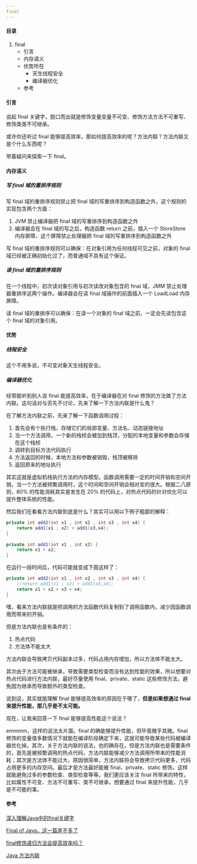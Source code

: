 ```yaml
---
final
---
```


#### 目录

1. final
   - 引言
   - 内存语义
   - 优势所在
     - 天生线程安全
     - 编译器优化
   - 参考

#### 引言

说起 final 关键字，脱口而出就是修饰变量变量不可变、修饰方法方法不可重写、修饰类类不可继承。

或许你还听过 final 能够提高效率，那如何提高效率的呢？方法内联？方法内联又是个什么东西呢？

带着疑问来探索一下 final。

#### 内存语义

##### 写 final 域的重排序规则

写 final 域的重排序规则禁止把 final 域的写重排序到构造函数之外，这个规则的实现包含两个方面：

1. JVM 禁止编译器把 final 域的写重排序到构造函数之外
2. 编译器会在 final 域的写之后，构造函数 return 之前，插入一个 StoreStore 内存屏障，这个屏障禁止处理器把 final 域的写重排序到构造函数之外

写 final 域的重排序规则可以确保：在对象引用为任何线程可见之前，对象的 final 域已经被正确初始化过了，而普通域不具有这个保证。

##### 读 final 域的重排序规则

在一个线程中，初次读对象引用与初次读改对象包含的 final 域，JMM 禁止处理器重排序这两个操作。编译器会在读 final 域操作的前面插入一个 LoadLoad 内存屏障。

读 final 域的重排序可以确保：在读一个对象的 final 域之前，一定会先读包含这个 final 域的对象引用。

#### 优势

##### 线程安全

这个不用多说，不可变对象天生线程安全。

##### 编译器优化

经常能听到别人说 final 能提高效率，在于编译器在对 final 修饰的方法做了方法内联。这句话对与否先不讨论，先来了解一下方法内联是什么鬼？

在了解方法内联之前，先来了解一下函数调用过程：

1. 首先会有个执行栈，存储它们的局部变量、方法名、动态链接地址
2. 当一个方法调用，一个新的栈桢会被加到栈顶，分配的本地变量和参数会存储在这个栈桢
3. 调转到目标方法代码执行
4. 方法返回的时候，本地方法和参数被销毁，栈顶被移除
5. 返回原来的地址执行

其实这就是虚拟机栈执行方法的内存模型。函数调用需要一定的时间开销和空间开销，当一个方法被频繁调用时，这个时间和空间开销会相对变的很大。根据二八原则，80% 的性能消耗其实是发生在 20% 的代码上，对热点代码的针对优化可以提升整体系统的性能。

然后我们在看看方法内联到底是什么？其实可以用以下例子粗鄙的解释：

```java
private int add2(int x1 , int x2 , int x3 , int x4) {
	return add1(x1 , x2) + add1(x3,x4);
}
  
private int add1(int x1 , int x2) {
	return x1 + x2;
}
```

在运行一段时间后，代码可能就变成下面这样了：

```java
private int add2(int x1 , int x2 , int x3 , int x4) {
	//return add1(x1 , x2) + add1(x3,x4);
	return x1 + x2 + x3 + x4;
}
```

嘿，看来方法内联就是把调用的方法函数代码复制到了调用函数内，减少因函数调用而带来的开销。

但是方法内联也是有条件的：

1. 热点代码
2. 方法体不能太大

方法内联会导致拷贝代码副本过多，代码占用内存增加，所以方法体不能太大。

其次由于方法可能被继承，导致需要类型检查而没有达到性能的效果，所以想要对热点代码进行方法内联，最好尽量使用 final、private、static 这些修饰方法，避免因为继承而导致额外的类型检查。

说到这，其实就能理解 final 能够提高效率的原因在于哪了，**但是如果想通过 final 来提升性能，那几乎是不太可能。**

现在，让我来回答一下 final 能够提高性能这个说法？

emmmm，这样的说法太片面。final 的确能够提升性能，但毕竟微乎其微。final 修饰的变量值多数情况下就能在编译阶段确定下来，这就可能导致某些代码被编译器优化掉。其次，关于方法内联的说法，也的确存在。但是方法内联也是需要条件的，首先是被频繁调用的热点代码，方法内联能够减少方法调用所带来的性能消耗；其次是方法体不能过大，原因很简单，方法内联将会导致拷贝代码更多，代码占用更多的内存空间。最后才是方法最好能被 final、private、static 修饰，这样就能避免过多的参数检查、类型检查等等。我们更应该关注 final 所带来的特性，比如属性不可变、方法不可重写、类不可继承，想要通过 final 来提升性能，几乎是不可能的事。

#### 参考

[深入理解Java中的final关键字](http://www.importnew.com/7553.html)

[Final of Java，这一篇差不多了](https://www.jianshu.com/p/f68d6ef2dcf0)

[final修饰递归方法会提高效率吗？](https://www.zhihu.com/question/66083114)

[Java 方法内联](https://www.cnblogs.com/xyz-star/p/10152564.html)
